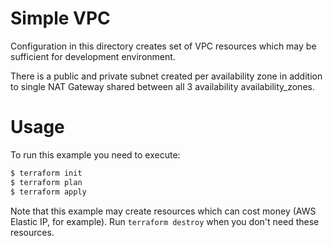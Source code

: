 Simple VPC
==========

Configuration in this directory creates set of VPC resources which may be sufficient for development environment.

There is a public and private subnet created per availability zone in addition to single NAT Gateway shared between all 3 availability availability_zones.

Usage
=====

To run this example you need to execute:

```bash
$ terraform init
$ terraform plan
$ terraform apply
```

Note that this example may create resources which can cost money (AWS Elastic IP, for example). Run `terraform destroy` when you don't need these resources.
